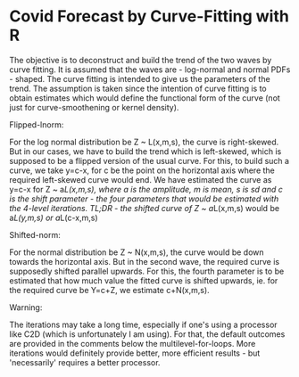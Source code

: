 # Covid Forecast by Curve-Fitting with R

The objective is to deconstruct and build the trend of the two waves by curve fitting. It is assumed that the waves are - log-normal and normal PDFs - shaped. The curve fitting is intended to give us the parameters of the trend. The assumption is taken since the intention of curve fitting is to obtain estimates which would define the functional form of the curve (not just for curve-smoothening or kernel density).

Flipped-lnorm:

For the log normal distribution be Z ~ L(x,m,s), the curve is right-skewed. But in our cases, we have to build the trend which is left-skewed, which is supposed to be a flipped version of the usual curve. For this, to build such a curve, we take y=c-x, for c be the point on the horizontal axis where the required left-skewed curve would end. We have estimated the curve as y=c-x for Z ~ a*L(x,m,s), where a is the amplitude, m is mean, s is sd and c is the shift parameter - the four parameters that would be estimated with the 4-level iterations. TL;DR - the shifted curve of Z ~ a*L(x,m,s) would be a*L(y,m,s) or a*L(c-x,m,s)

Shifted-norm:

For the normal distribution be Z ~ N(x,m,s), the curve would be down towards the horizontal axis. But in the second wave, the required curve is supposedly shifted parallel upwards. For this, the fourth parameter is to be estimated that how much value the fitted curve is shifted upwards, ie. for the required curve be Y=c+Z, we estimate c+N(x,m,s).

Warning:

The iterations may take a long time, especially if one's using a processor like C2D (which is unfortunately I am using). For that, the default outcomes are provided in the comments below the multilevel-for-loops. More iterations would definitely provide better, more efficient results - but 'necessarily' requires a better processor.